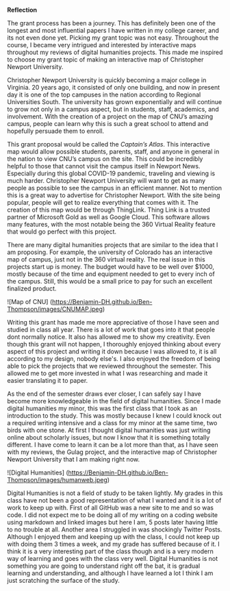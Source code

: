   **Reflection**

  The grant process has been a journey. This has definitely been one of the longest and most influential papers I have written in my college career, and its not even done yet. Picking my grant topic was not easy. Throughout the course, I became very intrigued and interested by interactive maps throughout my reviews of digital humanities projects. This made me inspired to choose my grant topic of making an interactive map of Christopher Newport University.
  
 Christopher Newport University is quickly becoming a major college in Virginia. 20 years ago, it consisted of only one building, and now in present day it is one of the top campuses in the nation according to Regional Universities South. The university has grown exponentially and will continue to grow not only in a campus aspect, but in students, staff, academics, and involvement. With the creation of a project on the map of CNU’s amazing campus, people can learn why this is such a great school to attend and hopefully persuade them to enroll.
 
This grant proposal would be called the *Captain’s Atlas*. This interactive map would allow possible students, parents, staff, and anyone in general in the nation to view CNU’s campus on the site. This could be incredibly helpful to those that cannot visit the campus itself in Newport News. Especially during this global COVID-19 pandemic, traveling and viewing is much harder. Christopher Newport University will want to get as many people as possible to see the campus in an efficient manner. Not to mention this is a great way to advertise for Christopher Newport. With the site being popular, people will get to realize everything that comes with it. The creation of this map would be through ThingLink. Thing Link is a trusted partner of Microsoft Gold as well as Google Cloud. This software allows many features, with the most notable being the 360 Virtual Reality feature that would go perfect with this project. 

There are many digital humanities projects that are similar to the idea that I am proposing. For example, the university of Colorado has an interactive map of campus, just not in the 360 virtual reality. The real issue in this projects start up is money. The budget would have to be well over $1000, mostly because of the time and equipment needed to get to every inch of the campus. Still, this would be a small price to pay for such an excellent finalized product. 

![Map of CNU] (https://Benjamin-DH.github.io/Ben-Thompson/images/CNUMAP.jpeg)

Writing this grant has made me more appreciative of those I have seen and studied in class all year. There is a lot of work that goes into it that people dont normally notice. It also has allowed me to show my creativity. Even though this grant will not happen, I thoroughly enjoyed thinking about every aspect of this project and writing it down because I was allowed to, it is all according to my design, nobody else's. I also enjoyed the freedom of being able to pick the projects that we reviewed throughout the semester. This allowed me to get more invested in what I was researching and made it easier translating it to paper. 

As the end of the semester draws ever closer, I can safely say I have become more knowledgeable in the field of digital humanities. Since I made digital humanities my minor, this was the first class that I took as an introduction to the study. This was mostly because I knew I could knock out a required writing intensive and a class for my minor at the same time, two birds with one stone. At first I thought digital humanities was just writing online about scholarly issues, but now I know that it is something totally different. I have come to learn it can be a lot more than that, as I have seen with my reviews, the Gulag project, and the interactive map of Christopher Newport University that I am making right now. 

![Digital Humanities] (https://Benjamin-DH.github.io/Ben-Thompson/images/humanweb.jpeg)

Digital Humanities is not a field of study to be taken lightly. My grades in this class have not been a good representation of what I wanted and it is a lot of work to keep up with. First of all GitHub was a new site to me and so was code. I did not expect me to be doing all of my writing on a coding website using markdown and linked images but here I am, 5 posts later having little to no trouble at all. Another area I struggled in was shockingly Twitter Posts. Although I enjoyed them and keeping up with the class, I could not keep up with doing them 3 times a week, and my grade has suffered because of it. I think it is a very interesting part of the class though and is a very modern way of learning and goes with the class very well.  Digital Humanities is not something you are going to understand right off the bat, it is gradual learning and understanding, and although I have learned a lot I think I am just scratching the surface of the study. 







